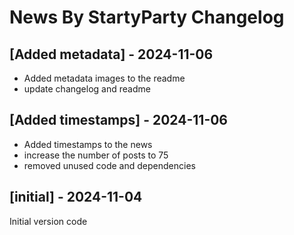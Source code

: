 # News By StartyParty Changelog

## [Added metadata] - 2024-11-06

- Added metadata images to the readme
- update changelog and readme

## [Added timestamps] - 2024-11-06

- Added timestamps to the news
- increase the number of posts to 75
- removed unused code and dependencies

## [initial] - 2024-11-04

Initial version code
